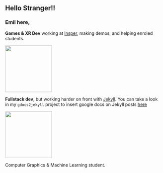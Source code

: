 ## Hello Stranger!! 
### Emil here, 

**Games & XR Dev** working at [Insper](https://github.com/Insper), making demos, and helping enroled students.

<img src="https://media3.giphy.com/media/xT5LMXA2FClO5yvy80/giphy.gif?cid=ecf05e47nq71ba8jg3dso2dcuq8qjvz1f8p53lnalpqjssb2&rid=giphy.gif" width=150>


**Fullstack dev**, but working harder on front with [Jekyll](https://github.com/jekyll/jekyll). You can take a look in my `gdocs2jekyll` project to insert google docs on Jekyll posts [here](https://github.com/EmilFreme/gdocs2jekyll)

<img src="https://media2.giphy.com/media/zOvBKUUEERdNm/giphy.gif?cid=ecf05e473a4021mchk2yeoclfcv9tse0a6kpgh9w5rherp1s&rid=giphy.gif" width=150>


Computer Graphics & Machine Learning student. 



<!--
**EmilFreme/EmilFreme** is a ✨ _special_ ✨ repository because its `README.md` (this file) appears on your GitHub profile.

Here are some ideas to get you started:

- 🔭 I’m currently working on ...
- 🌱 I’m currently learning ...
- 👯 I’m looking to collaborate on ...
- 🤔 I’m looking for help with ...
- 💬 Ask me about ...
- 📫 How to reach me: ...
- 😄 Pronouns: ...
- ⚡ Fun fact: ...
-->
